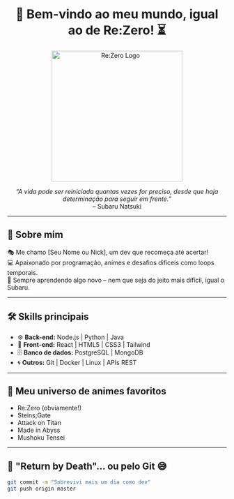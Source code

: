 <h1 align="center">👑 Bem-vindo ao meu mundo, igual ao de Re:Zero! ⏳</h1>

<p align="center">
  <img src="https://i.imgur.com/hHtxMlA.gif" width="300" alt="Re:Zero Logo"/>
</p>

<p align="center">
  <em>“A vida pode ser reiniciada quantas vezes for preciso, desde que haja determinação para seguir em frente.”</em>
  <br>– Subaru Natsuki
</p>

---

## 🧊 Sobre mim

🎭 Me chamo [Seu Nome ou Nick], um dev que recomeça até acertar!<br>
💻 Apaixonado por programação, animes e desafios difíceis como loops temporais.<br>
🧠 Sempre aprendendo algo novo – nem que seja do jeito mais difícil, igual o Subaru.<br>

---

## 🛠️ Skills principais

- ⚙️ **Back-end:** Node.js | Python | Java
- 🎨 **Front-end:** React | HTML5 | CSS3 | Tailwind
- 🗄️ **Banco de dados:** PostgreSQL | MongoDB
- 🌀 **Outros:** Git | Docker | Linux | APIs REST

---

## 🌌 Meu universo de animes favoritos

- Re:Zero (obviamente!)
- Steins;Gate
- Attack on Titan
- Made in Abyss
- Mushoku Tensei

---

## 🔁 "Return by Death"... ou pelo Git 😅

```bash
git commit -m "Sobrevivi mais um dia como dev"
git push origin master
